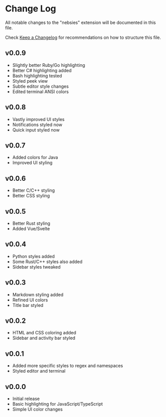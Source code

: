 # Change Log

All notable changes to the "nebsies" extension will be documented in this file.

Check [Keep a Changelog](http://keepachangelog.com/) for recommendations on how to structure this file.

## v0.0.9

-   Slightly better Ruby/Go highlighting
-   Better C# highlighting added
-   Bash highlighting tested
-   Styled peek view
-   Subtle editor style changes
-   Edited terminal ANSI colors

## v0.0.8

-   Vastly improved UI styles
-   Notifications styled now
-   Quick input styled now

## v0.0.7

-   Added colors for Java
-   Improved UI styling

## v0.0.6

-   Better C/C++ styling
-   Better CSS styling

## v0.0.5

-   Better Rust styling
-   Added Vue/Svelte

## v0.0.4

-   Python styles added
-   Some Rust/C++ styles also added
-   Sidebar styles tweaked

## v0.0.3

-   Markdown styling added
-   Refined UI colors
-   Title bar styled

## v0.0.2

-   HTML and CSS coloring added
-   Sidebar and activity bar styled

## v0.0.1

-   Added more specific styles to regex and namespaces
-   Styled editor and terminal

## v0.0.0

-   Initial release
-   Basic highlighting for JavaScript/TypeScript
-   Simple UI color changes
